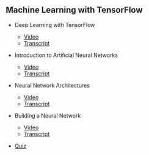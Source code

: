 ## Machine Learning with TensorFlow

- Deep Learning with TensorFlow
    - [Video](https://drive.google.com/file/d/1Gd_9nCG3pDxp6Txo9JkORPYJRWyDTofB/view)
    - [Transcript](1.deep_learning_with_tensorflow.md)

- Introduction to Artificial Neural Networks
    - [Video](https://drive.google.com/file/d/17s01exSyNivcQ0nK-i5t1o79ozvWAACC/view)
    - [Transcript](2.introduction_to_artificial_neural_networks.md)

- Neural Network Architectures
    - [Video](https://drive.google.com/file/d/1LoPQJTXY3vKwwTVzisIyTg1wNkHqFHsf/view)
    - [Transcript](3.neural_network_architectures.md)

- Building a Neural Network
    - [Video](https://drive.google.com/file/d/1dpiyaRxEHyigrJiEfYLysvvXCi6yDyQ0/view)
    - [Transcript](4.building_a_neural_network.md)

- [Quiz](quiz.md)
